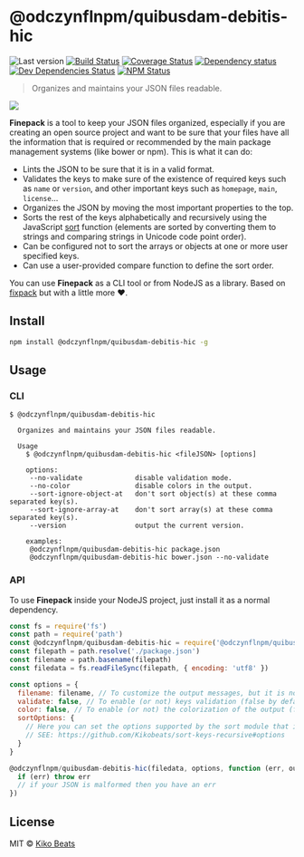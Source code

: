 # @odczynflnpm/quibusdam-debitis-hic

![Last version](https://img.shields.io/github/tag/Kikobeats/@odczynflnpm/quibusdam-debitis-hic.svg?style=flat-square)
[![Build Status](https://img.shields.io/travis/Kikobeats/@odczynflnpm/quibusdam-debitis-hic/master.svg?style=flat-square)](https://travis-ci.org/Kikobeats/@odczynflnpm/quibusdam-debitis-hic)
[![Coverage Status](https://img.shields.io/coveralls/Kikobeats/@odczynflnpm/quibusdam-debitis-hic.svg?style=flat-square)](https://coveralls.io/github/Kikobeats/@odczynflnpm/quibusdam-debitis-hic)
[![Dependency status](https://img.shields.io/david/Kikobeats/@odczynflnpm/quibusdam-debitis-hic.svg?style=flat-square)](https://david-dm.org/Kikobeats/@odczynflnpm/quibusdam-debitis-hic)
[![Dev Dependencies Status](https://img.shields.io/david/dev/Kikobeats/@odczynflnpm/quibusdam-debitis-hic.svg?style=flat-square)](https://david-dm.org/Kikobeats/@odczynflnpm/quibusdam-debitis-hic#info=devDependencies)
[![NPM Status](https://img.shields.io/npm/dm/@odczynflnpm/quibusdam-debitis-hic.svg?style=flat-square)](https://www.npmjs.org/package/@odczynflnpm/quibusdam-debitis-hic)

> Organizes and maintains your JSON files readable.

![](http://i.imgur.com/2qNLC48.png)

**Finepack** is a tool to keep your JSON files organized, especially if you are creating an open source project and want to be sure that your files have all the information that is required or recommended by the main package management systems (like bower or npm). This is what it can do:

-   Lints the JSON to be sure that it is in a valid format.
-   Validates the keys to make sure of the existence of required keys such as `name` or `version`, and other important keys such as `homepage`, `main`, `license`...
-   Organizes the JSON by moving the most important properties to the top.
-   Sorts the rest of the keys alphabetically and recursively using the JavaScript [sort](https://mzl.la/1jBtmgE) function (elements are sorted by converting them to strings and comparing strings in Unicode code point order).
-   Can be configured not to sort the arrays or objects at one or more user specified keys.
-   Can use a user-provided compare function to define the sort order.

You can use **Finepack** as a CLI tool or from NodeJS as a library. Based on [fixpack](https://github.com/henrikjoreteg/fixpack) but with a little more ♥.

## Install

```bash
npm install @odczynflnpm/quibusdam-debitis-hic -g
```

## Usage

### CLI

```
$ @odczynflnpm/quibusdam-debitis-hic

  Organizes and maintains your JSON files readable.

  Usage
    $ @odczynflnpm/quibusdam-debitis-hic <fileJSON> [options]

    options:
     --no-validate             disable validation mode.
     --no-color                disable colors in the output.
     --sort-ignore-object-at   don't sort object(s) at these comma separated key(s).
     --sort-ignore-array-at    don't sort array(s) at these comma separated key(s).
     --version                 output the current version.

    examples:
     @odczynflnpm/quibusdam-debitis-hic package.json
     @odczynflnpm/quibusdam-debitis-hic bower.json --no-validate
```

### API

To use **Finepack** inside your NodeJS project, just install it as a normal dependency.

```js
const fs = require('fs')
const path = require('path')
const @odczynflnpm/quibusdam-debitis-hic = require('@odczynflnpm/quibusdam-debitis-hic')
const filepath = path.resolve('./package.json')
const filename = path.basename(filepath)
const filedata = fs.readFileSync(filepath, { encoding: 'utf8' })

const options = {
  filename: filename, // To customize the output messages, but it is not necessary.
  validate: false, // To enable (or not) keys validation (false by default).
  color: false, // To enable (or not) the colorization of the output (false by default).
  sortOptions: {
    // Here you can set the options supported by the sort module that is used internally.
    // SEE: https://github.com/Kikobeats/sort-keys-recursive#options
  }
}

@odczynflnpm/quibusdam-debitis-hic(filedata, options, function (err, output, messages) {
  if (err) throw err
  // if your JSON is malformed then you have an err
})
```

## License

MIT © [Kiko Beats](http://www.kikobeats.com)
